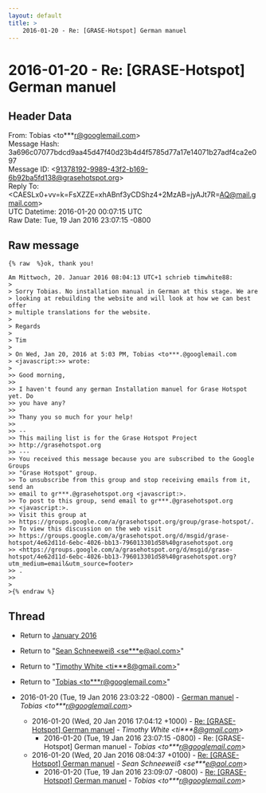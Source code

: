 ```yaml
---
layout: default
title: >
    2016-01-20 - Re: [GRASE-Hotspot] German manuel
---
```


# 2016-01-20 - Re: [GRASE-Hotspot] German manuel

## Header Data

From: Tobias \<to***r@googlemail.com\><br>
Message Hash: 3a696c07077bdcd9aa45d47f40d23b4d4f5785d77a17e14071b27adf4ca2e097<br>
Message ID: \<91378192-9989-43f2-b169-6b92ba5fd138@grasehotspot.org\><br>
Reply To: \<CAESLx0+vv=k=FsXZZE=xhABnf3yCDShz4+2MzAB=jyAJt7R=AQ@mail.gmail.com\><br>
UTC Datetime: 2016-01-20 00:07:15 UTC<br>
Raw Date: Tue, 19 Jan 2016 23:07:15 -0800<br>

## Raw message

```
{% raw  %}ok, thank you!

Am Mittwoch, 20. Januar 2016 08:04:13 UTC+1 schrieb timwhite88:
>
> Sorry Tobias. No installation manual in German at this stage. We are 
> looking at rebuilding the website and will look at how we can best offer 
> multiple translations for the website.
>
> Regards
>
> Tim
>
> On Wed, Jan 20, 2016 at 5:03 PM, Tobias <to***.@googlemail.com 
> <javascript:>> wrote:
>
>> Good morning, 
>>
>> I haven't found any german Installation manuel for Grase Hotspot yet. Do 
>> you have any?
>>
>> Thany you so much for your help!
>>
>> -- 
>> This mailing list is for the Grase Hotspot Project 
>> http://grasehotspot.org
>> --- 
>> You received this message because you are subscribed to the Google Groups 
>> "Grase Hotspot" group.
>> To unsubscribe from this group and stop receiving emails from it, send an 
>> email to gr***.@grasehotspot.org <javascript:>.
>> To post to this group, send email to gr***.@grasehotspot.org 
>> <javascript:>.
>> Visit this group at 
>> https://groups.google.com/a/grasehotspot.org/group/grase-hotspot/.
>> To view this discussion on the web visit 
>> https://groups.google.com/a/grasehotspot.org/d/msgid/grase-hotspot/4e62d11d-6ebc-4026-bb13-796013301d58%40grasehotspot.org 
>> <https://groups.google.com/a/grasehotspot.org/d/msgid/grase-hotspot/4e62d11d-6ebc-4026-bb13-796013301d58%40grasehotspot.org?utm_medium=email&utm_source=footer>
>> .
>>
>
>{% endraw %}
```

## Thread

+ Return to [January 2016](/archive/2016/01)

+ Return to "[Sean Schneeweiß <se***e<span>@</span>aol.com>](/authors/se___e_at_aol_com)"
+ Return to "[Timothy White <ti***8<span>@</span>gmail.com>](/authors/ti___8_at_gmail_com)"
+ Return to "[Tobias <to***r<span>@</span>googlemail.com>](/authors/to___r_at_googlemail_com)"

+ 2016-01-20 (Tue, 19 Jan 2016 23:03:22 -0800) - [German manuel](/archive/2016/01/987ac5f05d5a9cdba90e045a1fac7f4f3ed83cfd920f021e7d22dfaca3893c93) - _Tobias \<to***r@googlemail.com\>_
  + 2016-01-20 (Wed, 20 Jan 2016 17:04:12 +1000) - [Re: [GRASE-Hotspot] German manuel](/archive/2016/01/90555e7064b5b32aacfb0c7c35e4aa87a4d4606837c3e021b828fea23f0d99e4) - _Timothy White \<ti***8@gmail.com\>_
    + 2016-01-20 (Tue, 19 Jan 2016 23:07:15 -0800) - Re: [GRASE-Hotspot] German manuel - _Tobias \<to***r@googlemail.com\>_
  + 2016-01-20 (Wed, 20 Jan 2016 08:04:37 +0100) - [Re: [GRASE-Hotspot] German manuel](/archive/2016/01/1c48fc3b7d8d6b04c31f7823529e747659d51b5cbf28969480b8aa6d921e2c0c) - _Sean Schneeweiß \<se***e@aol.com\>_
    + 2016-01-20 (Tue, 19 Jan 2016 23:09:07 -0800) - [Re: [GRASE-Hotspot] German manuel](/archive/2016/01/e136ca3970cdf8578d1a2d1125e5288d16e4a079252be442aea2f8a418df05fd) - _Tobias \<to***r@googlemail.com\>_

